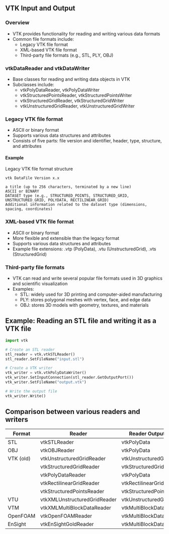 ## VTK Input and Output

### Overview
* VTK provides functionality for reading and writing various data formats
* Common file formats include:
  - Legacy VTK file format
  - XML-based VTK file format
  - Third-party file formats (e.g., STL, PLY, OBJ)

### vtkDataReader and vtkDataWriter
* Base classes for reading and writing data objects in VTK
* Subclasses include:
  - vtkPolyDataReader, vtkPolyDataWriter
  - vtkStructuredPointsReader, vtkStructuredPointsWriter
  - vtkStructuredGridReader, vtkStructuredGridWriter
  - vtkUnstructuredGridReader, vtkUnstructuredGridWriter

### Legacy VTK file format
* ASCII or binary format
* Supports various data structures and attributes
* Consists of five parts: file version and identifier, header, type, structure, and attributes

#### Example
Legacy VTK file format structure

```
vtk DataFile Version x.x

a title (up to 256 characters, terminated by a new line)
ASCII or BINARY
DATASET type (e.g., STRUCTURED_POINTS, STRUCTURED_GRID, UNSTRUCTURED_GRID, POLYDATA, RECTILINEAR_GRID)
Additional information related to the dataset type (dimensions, spacing, coordinates)
```

### XML-based VTK file format
* ASCII or binary format
* More flexible and extensible than the legacy format
* Supports various data structures and attributes
* Example file extensions: .vtp (PolyData), .vtu (UnstructuredGrid), .vts (StructuredGrid)

### Third-party file formats
* VTK can read and write several popular file formats used in 3D graphics and scientific visualization
* Examples:
  - STL: widely used for 3D printing and computer-aided manufacturing
  - PLY: stores polygonal meshes with vertex, face, and edge data
  - OBJ: stores 3D models with geometry, textures, and materials

## Example: Reading an STL file and writing it as a VTK file

```python
import vtk

# Create an STL reader
stl_reader = vtk.vtkSTLReader()
stl_reader.SetFileName("input.stl")

# Create a VTK writer
vtk_writer = vtk.vtkPolyDataWriter()
vtk_writer.SetInputConnection(stl_reader.GetOutputPort())
vtk_writer.SetFileName("output.vtk")

# Write the output file
vtk_writer.Write()
```

##  Comparison between various readers and writers

| Format    | Reader                     | Reader Output              | Writer                       | Writer Input             |
|-----------|----------------------------|----------------------------|------------------------------|--------------------------|
| STL       | vtkSTLReader               | vtkPolyData                | vtkSTLWriter                 | vtkPolyData              |
| OBJ       | vtkOBJReader               | vtkPolyData                | vtkOBJWriter                 | vtkPolyData              |
| VTK (old) | vtkUnstructuredGridReader  | vtkUnstructuredGrid        | vtkUnstructuredGridWriter    | vtkUnstructuredGrid      |
|           | vtkStructuredGridReader    | vtkStructuredGrid          | vtkStructuredGridWriter      | vtkStructuredGrid        |
|           | vtkPolyDataReader          | vtkPolyData                | vtkPolyDataWriter            | vtkPolyData              |
|           | vtkRectilinearGridReader   | vtkRectilinearGrid         | vtkRectilinearGridWriter     | vtkRectilinearGrid       |
|           | vtkStructuredPointsReader  | vtkStructuredPoints        | vtkStructuredPointsWriter    | vtkStructuredPoints      |
| VTU       | vtkXMLUnstructuredGridReader | vtkUnstructuredGrid      | vtkXMLUnstructuredGridWriter | vtkUnstructuredGrid      |
| VTM       | vtkXMLMultiBlockDataReader | vtkMultiBlockDataSet       | vtkXMLMultiBlockDataWriter   | vtkMultiBlockDataSet     |
| OpenFOAM  | vtkOpenFOAMReader          | vtkMultiBlockDataSet       | NA                           | NA                       |
| EnSight   | vtkEnSightGoldReader       | vtkMultiBlockDataSet       | NA                           | NA                       |
